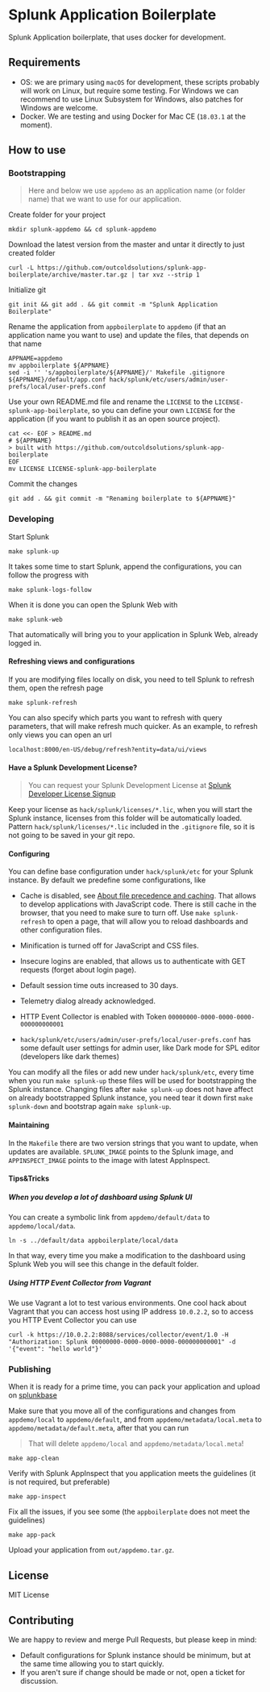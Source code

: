 # Splunk Application Boilerplate

Splunk Application boilerplate, that uses docker for development.

## Requirements

* OS: we are primary using `macOS` for development, these scripts probably will work
on Linux, but require some testing. For Windows we can recommend to use Linux
Subsystem for Windows, also patches for Windows are welcome.
* Docker. We are testing and using Docker for Mac CE (`18.03.1` at the moment).

## How to use

### Bootstrapping

> Here and below we use `appdemo` as an application name (or folder name)
> that we want to use for our application.

Create folder for your project

```
mkdir splunk-appdemo && cd splunk-appdemo
```

Download the latest version from the master and untar it directly to just
created folder

```
curl -L https://github.com/outcoldsolutions/splunk-app-boilerplate/archive/master.tar.gz | tar xvz --strip 1
```

Initialize git

```
git init && git add . && git commit -m "Splunk Application Boilerplate"
```

Rename the application from `appboilerplate` to `appdemo` (if that an application
name you want to use) and update the files, that depends on that name

```
APPNAME=appdemo
mv appboilerplate ${APPNAME}
sed -i '' 's/appboilerplate/${APPNAME}/' Makefile .gitignore ${APPNAME}/default/app.conf hack/splunk/etc/users/admin/user-prefs/local/user-prefs.conf
```

Use your own README.md file and rename the `LICENSE` to the `LICENSE-splunk-app-boilerplate`,
so you can define your own `LICENSE` for the application (if you want to publish it
as an open source project).

```
cat <<- EOF > README.md
# ${APPNAME}
> built with https://github.com/outcoldsolutions/splunk-app-boilerplate
EOF
mv LICENSE LICENSE-splunk-app-boilerplate
```

Commit the changes

```
git add . && git commit -m "Renaming boilerplate to ${APPNAME}"
```

### Developing

Start Splunk

```
make splunk-up
```

It takes some time to start Splunk, append the configurations, you can follow
the progress with

```
make splunk-logs-follow
```

When it is done you can open the Splunk Web with

```
make splunk-web
```

That automatically will bring you to your application in Splunk Web, already
logged in.

#### Refreshing views and configurations

If you are modifying files locally on disk, you need to tell Splunk to refresh
them, open the refresh page

```
make splunk-refresh
```

You can also specify which parts you want to refresh with query parameters,
that will make refresh much quicker. As an example, to refresh only views you
can open an url

```
localhost:8000/en-US/debug/refresh?entity=data/ui/views
```

#### Have a Splunk Development License?

> You can request your Splunk Development License at [Splunk Developer License Signup](http://dev.splunk.com/page/developer_license_sign_up)

Keep your license as `hack/splunk/licenses/*.lic`, when you will start the Splunk instance,
licenses from this folder will be automatically loaded. Pattern `hack/splunk/licenses/*.lic`
included in the `.gitignore` file, so it is not going to be saved in your git repo. 

#### Configuring

You can define base configuration under `hack/splunk/etc` for your Splunk instance.
By default we predefine some configurations, like

- Cache is disabled, see [About file precedence and caching](http://dev.splunk.com/view/webframework-developapps/SP-CAAAE6T).
That allows to develop applications with JavaScript code. There is still cache in the
browser, that you need to make sure to turn off. Use `make splunk-refresh` to
open a page, that will allow you to reload dashboards and other configuration files.

- Minification is turned off for JavaScript and CSS files.

- Insecure logins are enabled, that allows us to authenticate with GET
requests (forget about login page).

- Default session time outs increased to 30 days.

- Telemetry dialog already acknowledged.

- HTTP Event Collector is enabled with Token `00000000-0000-0000-0000-000000000001`

- `hack/splunk/etc/users/admin/user-prefs/local/user-prefs.conf` has some
default user settings for admin user, like Dark mode for SPL editor (developers
like dark themes)

You can modify all the files or add new under `hack/splunk/etc`, every time
when you run `make splunk-up` these files will be used for bootstrapping the
Splunk instance. Changing files after `make splunk-up` does not have affect
on already bootstrapped Splunk instance, you need tear it down first `make splunk-down`
and bootstrap again `make splunk-up`.

#### Maintaining

In the `Makefile` there are two version strings that you want to update, when
updates are available. `SPLUNK_IMAGE` points to the Splunk image,
and `APPINSPECT_IMAGE` points to the image with latest AppInspect.

#### Tips&Tricks

##### When you develop a lot of dashboard using Splunk UI

You can create a symbolic link from `appdemo/default/data` to `appdemo/local/data`.

```
ln -s ../default/data appboilerplate/local/data
```

In that way, every time you make a modification to the dashboard using Splunk Web
you will see this change in the default folder.

##### Using HTTP Event Collector from Vagrant

We use Vagrant a lot to test various environments. One cool hack about Vagrant
that you can access host using IP address `10.0.2.2`, so to access you HTTP
Event Collector you can use

```
curl -k https://10.0.2.2:8088/services/collector/event/1.0 -H "Authorization: Splunk 00000000-0000-0000-0000-000000000001" -d '{"event": "hello world"}'
```

### Publishing

When it is ready for a prime time, you can pack your application and upload
on [splunkbase](https://splunkbase.splunk.com)

Make sure that you move all of the configurations and changes from
`appdemo/local` to `appdemo/default`, and from `appdemo/metadata/local.meta` to
`appdemo/metadata/default.meta`, after that you can run

> That will delete `appdemo/local` and `appdemo/metadata/local.meta`!

```
make app-clean
```

Verify with Splunk AppInspect that you application meets the guidelines
(it is not required, but preferable)

```
make app-inspect
```

Fix all the issues, if you see some (the `appboilerplate` does not meet the
guidelines)

```
make app-pack
```

Upload your application from `out/appdemo.tar.gz`.

## License

MIT License

## Contributing

We are happy to review and merge Pull Requests, but please keep in mind:

* Default configurations for Splunk instance should be minimum, but at the same
time allowing you to start quickly.
* If you aren't sure if change should be made or not, open a ticket for discussion.
